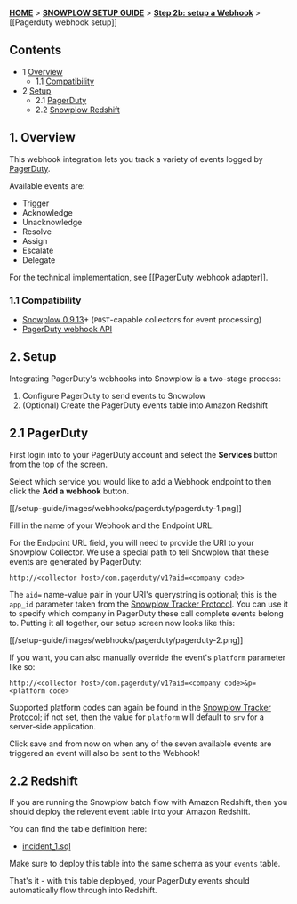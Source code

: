 <a name="top" />

[**HOME**](Home) > [**SNOWPLOW SETUP GUIDE**](Setting-up-Snowplow) > [**Step 2b: setup a Webhook**](Setting-up-a-webhook) > [[Pagerduty webhook setup]]

## Contents

- 1 [Overview](#overview)
  - 1.1 [Compatibility](#compat)
- 2 [Setup](#setup)
  - 2.1 [PagerDuty](#setup-pagerduty)
  - 2.2 [Snowplow Redshift](#setup-redshift)

<a name="overview" />

## 1. Overview

This webhook integration lets you track a variety of events logged by [PagerDuty][pagerduty-website].

Available events are:

- Trigger
- Acknowledge
- Unacknowledge
- Resolve
- Assign
- Escalate
- Delegate

For the technical implementation, see [[PagerDuty webhook adapter]].

<a name="compat" />

### 1.1 Compatibility

* [Snowplow 0.9.13][snowplow-0.9.13]+ (`POST`-capable collectors for event processing)
* [PagerDuty webhook API][pagerduty-webhooks]

<a name="setup" />

## 2. Setup

Integrating PagerDuty's webhooks into Snowplow is a two-stage process:

1. Configure PagerDuty to send events to Snowplow
2. (Optional) Create the PagerDuty events table into Amazon Redshift

<a name="setup-pagerduty" />

## 2.1 PagerDuty

First login into to your PagerDuty account and select the **Services** button from the top of the screen.

Select which service you would like to add a Webhook endpoint to then click the **Add a webhook** button.

[[/setup-guide/images/webhooks/pagerduty/pagerduty-1.png]]

Fill in the name of your Webhook and the Endpoint URL.

For the Endpoint URL field, you will need to provide the URI to your Snowplow Collector.  We use a special path to tell Snowplow that these events are generated by PagerDuty:

```
http://<collector host>/com.pagerduty/v1?aid=<company code>
```

The `aid=` name-value pair in your URI's querystring is optional; this is the `app_id` parameter taken from the [Snowplow Tracker Protocol][tracker-protocol]. You can use it to specify which company in PagerDuty these call complete events belong to. Putting it all together, our setup screen now looks like this:

[[/setup-guide/images/webhooks/pagerduty/pagerduty-2.png]]

If you want, you can also manually override the event's `platform` parameter like so:

```
http://<collector host>/com.pagerduty/v1?aid=<company code>&p=<platform code>
```

Supported platform codes can again be found in the [Snowplow Tracker Protocol][tracker-protocol]; if not set, then the value for `platform` will default to `srv` for a server-side application.

Click save and from now on when any of the seven available events are triggered an event will also be sent to the Webhook!

<a name="setup-redshift" />

## 2.2 Redshift

If you are running the Snowplow batch flow with Amazon Redshift, then you should deploy the relevent event table into your Amazon Redshift.

You can find the table definition here:

* [incident_1.sql][incident]

Make sure to deploy this table into the same schema as your `events` table.

That's it - with this table deployed, your PagerDuty events should automatically flow through into Redshift.

[pagerduty-website]: http://www.pagerduty.com/
[pagerduty-webhooks]: https://developer.pagerduty.com/documentation/rest/webhooks
[snowplow-0.9.13]: https://github.com/snowplow/snowplow/releases/tag/0.9.13
[tracker-protocol]: https://github.com/snowplow/snowplow/wiki/snowplow-tracker-protocol#1-common-parameters-platform-and-event-independent

[incident]: https://github.com/snowplow/iglu-central/blob/master/sql/com.pagerduty/incident_1.sql
